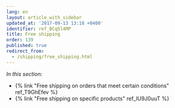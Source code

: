 ```yaml
---
lang: en
layout: article_with_sidebar
updated_at: '2017-09-13 13:18 +0400'
identifier: ref_BCq5l4MP
title: Free shipping
order: 139
published: true
redirect_from:
  - /shipping/free_shipping.html
---
```

_In this section:_

   * {% link "Free shipping on orders that meet certain conditions" ref_T9GhEfev %}
   * {% link "Free shipping on specific products" ref_IU9J0uuT %}
